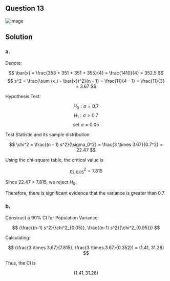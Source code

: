 ## Question 13

![image](https://github.com/user-attachments/assets/e63d5325-ccac-43a4-9c68-1dd94a7e4ea1)

## Solution

### a.

Denote:  

$$
\bar{x} = \frac{353 + 351 + 351 + 355}{4} = \frac{1410}{4} = 352.5
$$
$$
s^2 = \frac{\sum (x_i - \bar{x})^2}{n - 1} = \frac{11}{4 - 1} = \frac{11}{3} = 3.67
$$

Hypothesis Test:

$$
H_0: \sigma = 0.7
$$
$$
H_1: \sigma > 0.7
$$
$$
\text{set } \alpha = 0.05
$$

Test Statistic and its sample distribution:

$$
\chi^2 = \frac{(n - 1) s^2}{\sigma_0^2} = \frac{3 \times 3.67}{0.7^2} = 22.47
$$

Using the chi-square table, the critical value is

$$
\chi^2_{3,0.05} = 7.815
$$

Since 22.47 > 7.815, we reject $H_0$.

Therefore, there is significant evidence that the variance is greater than 0.7.

### b.

Construct a 90% CI for Population Variance:

$$
(\frac{(n-1) s^2}{\chi^2_{0.05}}, \frac{(n-1) s^2}{\chi^2_{0.95}})
$$

Calculating:

$$
(\frac{3 \times 3.67}{7.815}, \frac{3 \times 3.67}{0.352}) = (1.41, 31.28)
$$

Thus, the CI is

$$
(1.41, 31.28)
$$

